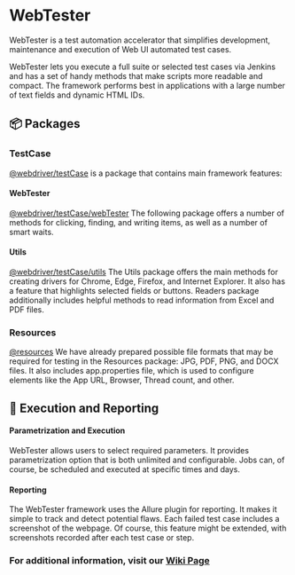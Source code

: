 # WebTester
WebTester is a test automation accelerator that simplifies development, maintenance and execution of Web UI automated test cases.

WebTester lets you execute a full suite or selected test cases via Jenkins and has a set of handy methods that make scripts more readable and compact. The framework performs best in applications with a large number of text fields and dynamic HTML IDs.

## :package: Packages


### TestCase
[@webdriver/testCase](https://github.com/asserte/WebTester/tree/main/src/main/java/lt/insoft/webdriver/testCase)
is a package that contains main framework features:

#### WebTester
[@webdriver/testCase/webTester](https://github.com/asserte/WebTester/tree/main/src/main/java/lt/insoft/webdriver/testCase/webTester)
The following package offers a number of methods for clicking, finding, and writing items, as well as a number of smart waits.

#### Utils
[@webdriver/testCase/utils](https://github.com/asserte/WebTester/tree/main/src/main/java/lt/insoft/webdriver/testCase/utils)
The Utils package offers the main methods for creating drivers for Chrome, Edge, Firefox, and Internet Explorer. It also has a feature that highlights selected fields or buttons. Readers package additionally includes helpful methods to read information from Excel and PDF files.  

### Resources
[@resources](https://github.com/asserte/WebTester/tree/main/src/main/resources)
We have already prepared possible file formats that may be required for testing in the Resources package: JPG, PDF, PNG, and DOCX files. It also includes app.properties file, which is used to configure elements like the App URL, Browser, Thread count, and other.


## :bookmark_tabs: Execution and Reporting

#### Parametrization and Execution
WebTester allows users to select required parameters. It provides parametrization option that is both unlimited and configurable.
Jobs can, of course, be scheduled and executed at specific times and days.

#### Reporting
The WebTester framework uses the Allure plugin for reporting. It makes it simple to track and detect potential flaws. Each failed test case includes a screenshot of the webpage. Of course, this feature might be extended, with screenshots recorded after each test case or step.




### For additional information, visit our [Wiki Page](https://github.com/asserte/WebTester/wiki)
